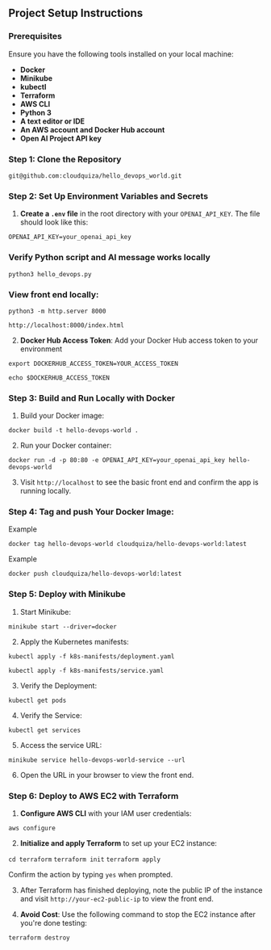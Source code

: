 ## Project Setup Instructions

### Prerequisites

Ensure you have the following tools installed on your local machine:

- **Docker**
- **Minikube**
- **kubectl**
- **Terraform**
- **AWS CLI**
- **Python 3**
- **A text editor or IDE**
- **An AWS account and Docker Hub account**
- **Open AI Project API key**

### Step 1: Clone the Repository

`git@github.com:cloudquiza/hello_devops_world.git`

### Step 2: Set Up Environment Variables and Secrets

1. **Create a `.env` file** in the root directory with your `OPENAI_API_KEY`. The file should look like this:

`OPENAI_API_KEY=your_openai_api_key`

### Verify Python script and AI message works locally

`python3 hello_devops.py`

### View front end locally:

`python3 -m http.server 8000`

`http://localhost:8000/index.html`

2. **Docker Hub Access Token**: Add your Docker Hub access token to your environment

`export DOCKERHUB_ACCESS_TOKEN=YOUR_ACCESS_TOKEN`

`echo $DOCKERHUB_ACCESS_TOKEN`

### Step 3: Build and Run Locally with Docker

1. Build your Docker image:

`docker build -t hello-devops-world .`

2. Run your Docker container:

`docker run -d -p 80:80 -e OPENAI_API_KEY=your_openai_api_key hello-devops-world`

3. Visit `http://localhost` to see the basic front end and confirm the app is running locally.

### Step 4: Tag and push Your Docker Image:

Example

`docker tag hello-devops-world cloudquiza/hello-devops-world:latest`

Example

`docker push cloudquiza/hello-devops-world:latest`

### Step 5: Deploy with Minikube

1. Start Minikube:

`minikube start --driver=docker`

2. Apply the Kubernetes manifests:

`kubectl apply -f k8s-manifests/deployment.yaml`

`kubectl apply -f k8s-manifests/service.yaml`

3. Verify the Deployment:

`kubectl get pods`

4. Verify the Service:

`kubectl get services`

5. Access the service URL:

`minikube service hello-devops-world-service --url`

6. Open the URL in your browser to view the front end.

### Step 6: Deploy to AWS EC2 with Terraform

1. **Configure AWS CLI** with your IAM user credentials:

`aws configure`

2. **Initialize and apply Terraform** to set up your EC2 instance:

`cd terraform`
`terraform init`
`terraform apply`

Confirm the action by typing `yes` when prompted.

3. After Terraform has finished deploying, note the public IP of the instance and visit `http://your-ec2-public-ip` to view the front end.

4. **Avoid Cost**: Use the following command to stop the EC2 instance after you're done testing:

`terraform destroy`

